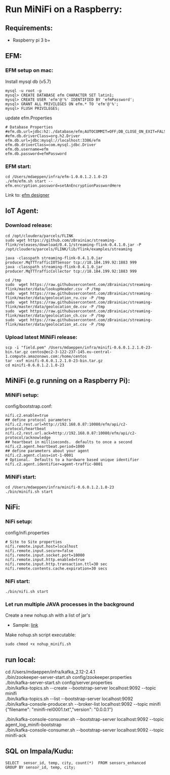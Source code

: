 # Run MiNiFi on a Raspberry:
## Requirements:  
- Raspberry pi 3 b+


## EFM: 
### EFM setup on mac:  
Install mysql db (v5.7)
```
mysql -u root -p
mysql> CREATE DATABASE efm CHARACTER SET latin1;
mysql> CREATE USER 'efm'@'%' IDENTIFIED BY 'efmPassword';
mysql> GRANT ALL PRIVILEGES ON efm.* TO 'efm'@'%';
mysql> FLUSH PRIVILEGES;

```

update efm.Properties
```
# Database Properties
#efm.db.url=jdbc:h2:./database/efm;AUTOCOMMIT=OFF;DB_CLOSE_ON_EXIT=FALSE;LOCK_MODE=3
#efm.db.driverClass=org.h2.Driver
efm.db.url=jdbc:mysql://localhost:3306/efm
efm.db.driverClass=com.mysql.jdbc.Driver
efm.db.username=efm
efm.db.password=efmPassword
```

### EFM start:  
```
cd /Users/mdaeppen/infra/efm-1.0.0.1.2.1.0-23
./efm/efm.sh start --efm.encryption.password=setAnEncryptionPasswordHere

```
Link to: [efm designer](http://localhost:10080/efm/ui/)



## IoT Agent: 
### Download release:  
```
cd /opt/cloudera/parcels/FLINK  
sudo wget https://github.com/zBrainiac/streaming-flink/releases/download/0.4.1/streaming-flink-0.4.1.0.jar -P /opt/cloudera/parcels/FLINK/lib/flink/examples/streaming

java -classpath streaming-flink-0.4.1.0.jar producer.MqTTTrafficIOTSensor tcp://18.184.199.92:1883 999
java -classpath streaming-flink-0.4.1.0.jar producer.MqTTTrafficCollector tcp://18.184.199.92:1883 999

cd /tmp
sudo  wget https://raw.githubusercontent.com/zBrainiac/streaming-flink/master/data/lookupHeader.csv -P /tmp
sudo  wget https://raw.githubusercontent.com/zBrainiac/streaming-flink/master/data/geolocation_ru.csv -P /tmp
sudo  wget https://raw.githubusercontent.com/zBrainiac/streaming-flink/master/data/geolocation_de.csv -P /tmp
sudo  wget https://raw.githubusercontent.com/zBrainiac/streaming-flink/master/data/geolocation_ch.csv -P /tmp
sudo  wget https://raw.githubusercontent.com/zBrainiac/streaming-flink/master/data/geolocation_at.csv -P /tmp
```
### Upload latest MiNiFi release: 
```
scp -i "field.pem" /Users/mdaeppen/infra/minifi-0.6.0.1.2.1.0-23-bin.tar.gz centos@ec2-3-122-237-145.eu-central-1.compute.amazonaws.com:/home/centos
tar -xvf minifi-0.6.0.1.2.1.0-23-bin.tar.gz 
cd minifi-0.6.0.1.2.1.0-23
```

## MiNiFi (e.g running on a Raspberry Pi):  
### MiNiFi setup:  


config/bootstrap.conf:  
```
nifi.c2.enable=true
## define protocol parameters
nifi.c2.rest.url=http://192.168.0.87:10080/efm/api/c2-protocol/heartbeat
nifi.c2.rest.url.ack=http://192.168.0.87:10080/efm/api/c2-protocol/acknowledge
## heartbeat in milliseconds.  defaults to once a second
nifi.c2.agent.heartbeat.period=1000
## define parameters about your agent
nifi.c2.agent.class=iot-1-0001
# Optional.  Defaults to a hardware based unique identifier
nifi.c2.agent.identifier=agemt-traffic-0001
```
### MiNiFi start:  

```
cd /Users/mdaeppen/infra/minifi-0.6.0.1.2.1.0-23
./bin/minifi.sh start
```


## NiFi: 
### NiFi setup:  

config/nifi.properties  
```
# Site to Site properties
nifi.remote.input.host=localhost
nifi.remote.input.secure=false
nifi.remote.input.socket.port=10000
nifi.remote.input.http.enabled=true
nifi.remote.input.http.transaction.ttl=30 sec
nifi.remote.contents.cache.expiration=30 secs
```
### NiFi start:  
```
./bin/nifi.sh start
```

### Let run multiple JAVA processes in the background
Create a new nohup.sh with a list of jar's  
+ Sample: [link](nohup_minifi.sh)

Make nohup.sh script executable:  
```
sudo chmod +x nohup_minifi.sh
```


## run local: 

cd /Users/mdaeppen/infra/kafka_2.12-2.4.1  
./bin/zookeeper-server-start.sh config/zookeeper.properties  
./bin/kafka-server-start.sh config/server.properties  
./bin/kafka-topics.sh --create --bootstrap-server localhost:9092 --topic minifi  
./bin/kafka-topics.sh --list --bootstrap-server localhost:9092  
./bin/kafka-console-producer.sh --broker-list localhost:9092 --topic minifi  
{"filename": "minifi-rel0001.txt","version": "0.0.0.1"}  



./bin/kafka-console-consumer.sh --bootstrap-server localhost:9092 --topic agent_log_minifi-bootstrap   
./bin/kafka-console-consumer.sh --bootstrap-server localhost:9092 --topic minifi-ack  


## SQL on Impala/Kudu:

```
SELECT 	sensor_id, temp, city, count(*)  FROM sensors_enhanced
GROUP BY sensor_id, temp, city;
```

